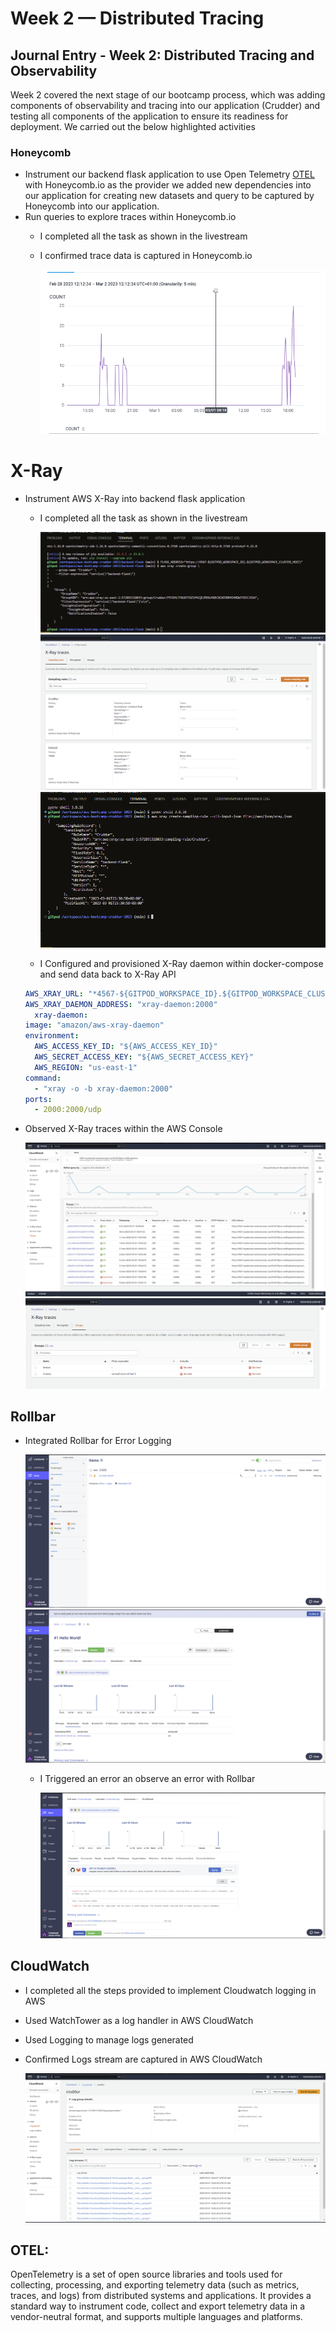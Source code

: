# Week 2 — Distributed Tracing

## Journal Entry - Week 2: Distributed Tracing and Observability
Week 2 covered the next stage of our bootcamp process, which was adding components of observability and tracing into our application (Crudder) and testing all components of the application to ensure its readiness for deployment.
We carried out the below highlighted activities

### Honeycomb

- Instrument our backend flask application to use Open Telemetry [OTEL](#otel) with Honeycomb.io as the provider
we added new dependencies into our application for creating new datasets and query to be captured by Honeycomb into our application.
- Run queries to explore traces within Honeycomb.io
    + I completed all the task as shown in the livestream
    + I confirmed trace data is captured in Honeycomb.io

        ![HoneyComb](assets/Week-2/Honeycomb%20GUI.PNG)

# X-Ray

+ Instrument AWS X-Ray into backend flask application
    + I completed all the task as shown in the livestream

        ![X-ray](assets/Week-2/aws%20xray%20create%20group.PNG)
        ![X-ray](assets/Week-2/aws%20xray%20create%20sample%20gui.PNG)
        ![X-ray](assets/Week-2/aws%20xray%20create%20sample.PNG)

    + I Configured and provisioned X-Ray daemon within docker-compose and send data back to X-Ray API
    ```yaml
    AWS_XRAY_URL: "*4567-${GITPOD_WORKSPACE_ID}.${GITPOD_WORKSPACE_CLUSTER_HOST}*"
    AWS_XRAY_DAEMON_ADDRESS: "xray-daemon:2000"
      xray-daemon:
    image: "amazon/aws-xray-daemon"
    environment:
      AWS_ACCESS_KEY_ID: "${AWS_ACCESS_KEY_ID}"
      AWS_SECRET_ACCESS_KEY: "${AWS_SECRET_ACCESS_KEY}"
      AWS_REGION: "us-east-1"
    command:
      - "xray -o -b xray-daemon:2000"
    ports:
      - 2000:2000/udp
    ```

+ Observed X-Ray traces within the AWS Console

    ![Xrya-Traces](assets/Week-2/Xray%20traces%20GUI.PNG)
    ![Xrya-Traces](assets/Week-2/xray-traces.PNG)

## Rollbar
+ Integrated Rollbar for Error Logging

    ![Rollbar](assets/Week-2/Rollbar.PNG)
    ![Rollbar](assets/Week-2/Rollbar%20Hello%20World.PNG)

    + I Triggered an error an observe an error with Rollbar

        ![Rollbar-Error](assets/Week-2/Rollbar%20error%20tracing.PNG)

## CloudWatch
+ I completed all the steps provided to implement Cloudwatch logging in AWS
+ Used WatchTower as a log handler in AWS CloudWatch
+ Used Logging to manage logs generated
+ Confirmed Logs stream are captured in AWS CloudWatch

    ![CloudWatch](assets/Week-2/CloudWatch%20Logging.PNG)



## OTEL:
OpenTelemetry is a set of open source libraries and tools used for collecting, processing, and exporting telemetry data (such as metrics, traces, and logs) from distributed systems and applications. It provides a standard way to instrument code, collect and export telemetry data in a vendor-neutral format, and supports multiple languages and platforms.